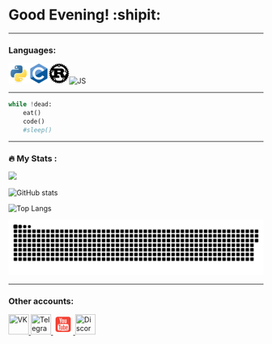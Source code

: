 # **Good Evening!** :shipit:


<!--![](https://media4.giphy.com/media/NytMLKyiaIh6VH9SPm/giphy.gif?cid=ecf05e47md3i4axuh4co0tsxebncwx1h1bvyiqcx6f89ornf&ep=v1_gifs_search&rid=giphy.gif&ct=g)-->


<!--<img src="https://komarev.com/ghpvc/?username=titanilham&style=flat-square&color=green" alt=""/>


-->
---

### Languages:
<img src="https://raw.githubusercontent.com/devicons/devicon/1119b9f84c0290e0f0b38982099a2bd027a48bf1/icons/python/python-original.svg" width="40" height="40" title="Python"/><img src="https://raw.githubusercontent.com/devicons/devicon/1119b9f84c0290e0f0b38982099a2bd027a48bf1/icons/c/c-original.svg" width="40" height="40" title="C"/><img src="https://raw.githubusercontent.com/devicons/devicon/1119b9f84c0290e0f0b38982099a2bd027a48bf1/icons/rust/rust-plain.svg" width="40" height="40" title="Rust"/><img
src="https://upload.wikimedia.org/wikipedia/commons/thumb/6/6a/JavaScript-logo.png/600px-JavaScript-logo.png" width="40" title="JS"/>



---
```python
while !dead:
    eat()
    code()
    #sleep()

```
---



### :fire: My Stats :


![](https://github-readme-streak-stats.herokuapp.com/?user=titanilham&theme=tokyonight)



![GitHub stats](https://github-readme-stats.vercel.app/api?username=titanilham&show_icons=true&theme=tokyonight)

![Top Langs](https://github-readme-stats.vercel.app/api/top-langs/?username=titanilham&layout=compact&theme=tokyonight&hide=scss,css,html)

<p><img src="https://raw.githubusercontent.com/kori-lab/kori-lab/172ef3d12b7e10f9a19b1907cccf5f10f3c0bbd9/github-contribution-grid-snake.svg"/></p>



___


### Other accounts:



<div id="badges">
  <a href="https://vk.com/aniime_guy" >
    <img src="https://img.icons8.com/?size=512&id=13977&format=png"width="40" height="40" title="VK"/>
  </a>
  <a href="https://t.me/Ilham06">
    <img src="https://img.icons8.com/?size=512&id=63306&format=png"width="40" height="40" title="Telegram"/>
  </a> 
  <a href="https://www.youtube.com/channel/UC9m1N5x0OXWihGpR50Yk35g">
    <svg xmlns="http://www.w3.org/2000/svg" x="0px" y="0px" width="40" height="40" viewBox="0 0 48 48">
<path fill="#f44336" d="M42,37c0,2.762-2.238,5-5,5H11c-2.761,0-5-2.238-5-5V11c0-2.762,2.239-5,5-5h26c2.762,0,5,2.238,5,5 V37z"></path><path fill="#fff" d="M36.499,25.498c-0.276-0.983-1.089-1.758-2.122-2.021C32.506,23,24,23,24,23s-8.506,0-10.377,0.478 c-1.032,0.263-1.846,1.037-2.122,2.021C11,27.281,11,31,11,31s0,3.719,0.501,5.502c0.276,0.983,1.089,1.758,2.122,2.021 C15.494,39,24,39,24,39s8.505,0,10.377-0.478c1.032-0.263,1.846-1.037,2.122-2.021C37,34.719,37,31,37,31S37,27.281,36.499,25.498z"></path><path fill="#f44336" d="M16.333 37L14.667 37 14.667 26.655 13 26.655 13 25 18 25 18 26.655 16.333 26.655zM23 37h-1.5l-.167-1.132C20.675 36.579 19.892 37 19.283 37c-.533 0-.908-.231-1.092-.653C18.083 36.083 18 35.687 18 35.092V27.5h1.667v7.757c.042.24.217.33.433.33.333 0 .867-.363 1.233-.843V27.5H23V37zM35 32.663v-2.701c0-.777-.192-1.338-.533-1.702-.458-.496-1.117-.76-1.942-.76-.842 0-1.492.264-1.967.76C30.2 28.623 30 29.218 30 29.995v4.593c0 .768.225 1.313.575 1.669C31.05 36.752 31.7 37 32.567 37c.858 0 1.533-.256 1.983-.785.2-.231.333-.496.392-.785C34.95 35.298 35 34.943 35 34.522h-1.667v.661c0 .38-.375.694-.833.694s-.833-.314-.833-.694v-2.52H35zM31.667 29.392c0-.388.375-.694.833-.694s.833.306.833.694v2.123h-1.667V29.392zM28.783 28.492c-.208-.646-.717-1.001-1.35-1.01-.808-.008-1.142.414-1.767 1.142V25H24v12h1.5l.167-1.034C26.192 36.611 26.875 37 27.433 37c.633 0 1.175-.331 1.383-.977.1-.348.175-.67.183-1.399V30.28C29 29.461 28.892 28.84 28.783 28.492zM27.333 34.41c0 .869-.2 1.167-.65 1.167-.258 0-.75-.174-1.017-.439v-5.686c.267-.265.758-.521 1.017-.521.45 0 .65.273.65 1.142V34.41z"></path><path fill="#fff" d="M15 9l1.835.001 1.187 5.712.115 0 1.128-5.711 1.856-.001L19 16.893V21h-1.823l-.003-3.885L15 9zM21.139 14.082c0-.672.219-1.209.657-1.606.437-.399 1.024-.6 1.764-.601.675 0 1.225.209 1.655.63.429.418.645.96.645 1.622l.003 4.485c0 .742-.209 1.326-.63 1.752C24.812 20.788 24.234 21 23.493 21c-.714 0-1.281-.221-1.712-.656-.428-.435-.64-1.023-.641-1.76l-.003-4.503L21.139 14.082 21.139 14.082zM22.815 18.746c0 .236.057.423.178.553.115.128.279.193.495.193.221 0 .394-.066.524-.201.129-.129.196-.314.196-.547l-.003-4.731c0-.188-.069-.342-.201-.459-.131-.116-.305-.175-.519-.175-.199 0-.361.06-.486.176-.124.117-.186.271-.186.459L22.815 18.746zM32 12v9h-1.425l-.227-1.1c-.305.358-.622.63-.953.815C29.067 20.901 28.747 21 28.437 21c-.384 0-.671-.132-.866-.394-.195-.259-.291-.65-.291-1.174L27.276 12h1.653l.004 6.825c0 .204.036.355.106.449.066.09.183.14.335.14.124 0 .278-.062.46-.186.188-.122.358-.281.512-.471L30.344 12 32 12z"></path>
</svg>
  </a>
  <a href="https://discord.com/channels/1019531122239094794/1019531122239094801">
    <img src="https://www.freepnglogos.com/uploads/discord-logo-png/discord-logo-logodownload-download-logotipos-1.png" width="40" height="40" title="Discord"/>
  </a>
</div>



